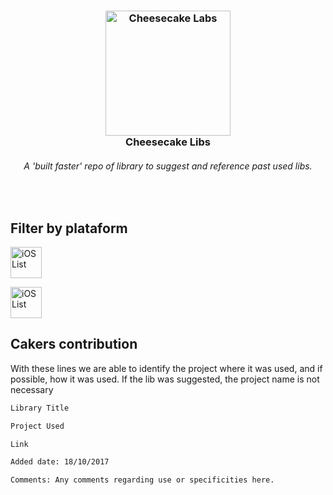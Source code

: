 <h3 align="center">
  <a href="https://cheesecakelabs.com/"><img src="https://image.ibb.co/jc1Swn/logo.png" alt="Cheesecake Labs" width="200"></a>
  <br>
  Cheesecake Libs
  <br>
</h3>
<h6 align="center">A 'built faster' repo of library to suggest and reference past used libs.</h6>
<br>

## Filter by plataform

<a href="LINK-HERE"><img src="https://cdn1.iconfinder.com/data/icons/simple-icons/256/apple-256-black.png" alt="iOS List" width="50"></a> 

<a href="LINK-HERE"><img src="https://cdn1.iconfinder.com/data/icons/simple-icons/256/android-256-black.png" alt="iOS List" width="50"></a>



## Cakers contribution

With these lines we are able to identify the project where it was used, and if possible, how it was used.
If the lib was suggested, the project name is not necessary

```bash
Library Title

Project Used

Link

Added date: 18/10/2017

Comments: Any comments regarding use or specificities here.
```
